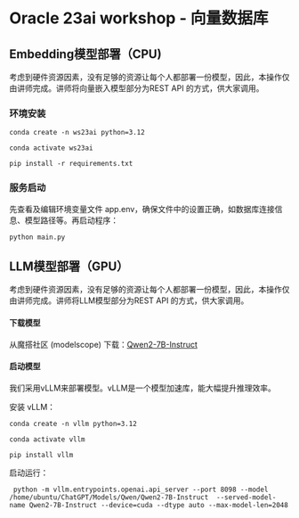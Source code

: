 # Oracle 23ai workshop - 向量数据库

## Embedding模型部署（CPU)

考虑到硬件资源因素，没有足够的资源让每个人都部署一份模型，因此，本操作仅由讲师完成。讲师将向量嵌入模型部分为REST API 的方式，供大家调用。

### 环境安装

```shell
conda create -n ws23ai python=3.12

conda activate ws23ai

pip install -r requirements.txt
```

### 服务启动

先查看及编辑环境变量文件 app.env，确保文件中的设置正确，如数据库连接信息、模型路径等。再启动程序：

```pyt
python main.py
```

## LLM模型部署（GPU）

考虑到硬件资源因素，没有足够的资源让每个人都部署一份模型，因此，本操作仅由讲师完成。讲师将LLM模型部分为REST API 的方式，供大家调用。

#### 下载模型

从魔搭社区 (modelscope) 下载：[Qwen2-7B-Instruct](https://www.modelscope.cn/models/qwen/Qwen2-7B-Instruct)

#### 启动模型

我们采用vLLM来部署模型。vLLM是一个模型加速库，能大幅提升推理效率。

安装 vLLM：

```shell
conda create -n vllm python=3.12

conda activate vllm

pip install vllm

```

启动运行：

```shell
 python -m vllm.entrypoints.openai.api_server --port 8098 --model /home/ubuntu/ChatGPT/Models/Qwen/Qwen2-7B-Instruct  --served-model-name Qwen2-7B-Instruct --device=cuda --dtype auto --max-model-len=2048
```
